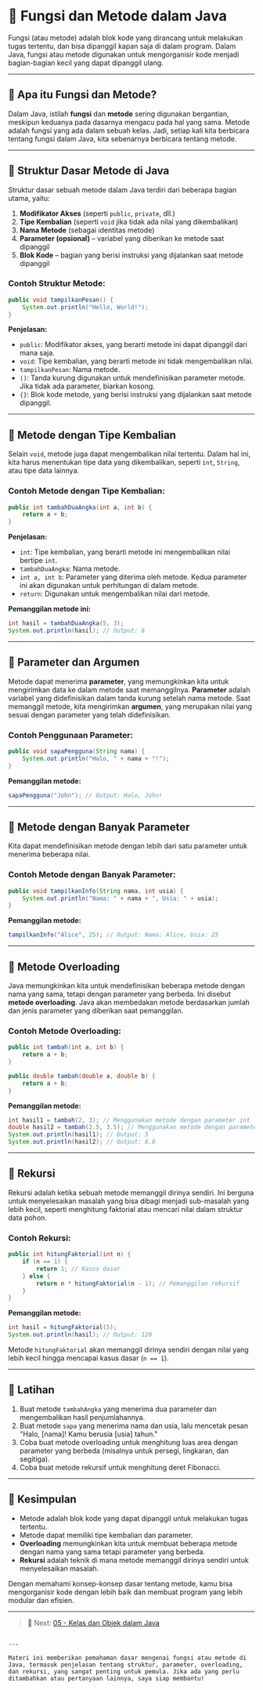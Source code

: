 # 🧠 Fungsi dan Metode dalam Java

Fungsi (atau metode) adalah blok kode yang dirancang untuk melakukan tugas tertentu, dan bisa dipanggil kapan saja di dalam program. Dalam Java, fungsi atau metode digunakan untuk mengorganisir kode menjadi bagian-bagian kecil yang dapat dipanggil ulang.

---

## 📌 Apa itu Fungsi dan Metode?

Dalam Java, istilah **fungsi** dan **metode** sering digunakan bergantian, meskipun keduanya pada dasarnya mengacu pada hal yang sama. Metode adalah fungsi yang ada dalam sebuah kelas. Jadi, setiap kali kita berbicara tentang fungsi dalam Java, kita sebenarnya berbicara tentang metode.

---

## 📌 Struktur Dasar Metode di Java

Struktur dasar sebuah metode dalam Java terdiri dari beberapa bagian utama, yaitu:
1. **Modifikator Akses** (seperti `public`, `private`, dll.)
2. **Tipe Kembalian** (seperti `void` jika tidak ada nilai yang dikembalikan)
3. **Nama Metode** (sebagai identitas metode)
4. **Parameter (opsional)** – variabel yang diberikan ke metode saat dipanggil
5. **Blok Kode** – bagian yang berisi instruksi yang dijalankan saat metode dipanggil

### Contoh Struktur Metode:

```java
public void tampilkanPesan() {
    System.out.println("Hello, World!");
}
```

**Penjelasan:**
- `public`: Modifikator akses, yang berarti metode ini dapat dipanggil dari mana saja.
- `void`: Tipe kembalian, yang berarti metode ini tidak mengembalikan nilai.
- `tampilkanPesan`: Nama metode.
- `()`: Tanda kurung digunakan untuk mendefinisikan parameter metode. Jika tidak ada parameter, biarkan kosong.
- `{}`: Blok kode metode, yang berisi instruksi yang dijalankan saat metode dipanggil.

---

## 📌 Metode dengan Tipe Kembalian

Selain `void`, metode juga dapat mengembalikan nilai tertentu. Dalam hal ini, kita harus menentukan tipe data yang dikembalikan, seperti `int`, `String`, atau tipe data lainnya.

### Contoh Metode dengan Tipe Kembalian:

```java
public int tambahDuaAngka(int a, int b) {
    return a + b;
}
```

**Penjelasan:**
- `int`: Tipe kembalian, yang berarti metode ini mengembalikan nilai bertipe `int`.
- `tambahDuaAngka`: Nama metode.
- `int a, int b`: Parameter yang diterima oleh metode. Kedua parameter ini akan digunakan untuk perhitungan di dalam metode.
- `return`: Digunakan untuk mengembalikan nilai dari metode.

**Pemanggilan metode ini:**

```java
int hasil = tambahDuaAngka(5, 3);
System.out.println(hasil); // Output: 8
```

---

## 📌 Parameter dan Argumen

Metode dapat menerima **parameter**, yang memungkinkan kita untuk mengirimkan data ke dalam metode saat memanggilnya. **Parameter** adalah variabel yang didefinisikan dalam tanda kurung setelah nama metode. Saat memanggil metode, kita mengirimkan **argumen**, yang merupakan nilai yang sesuai dengan parameter yang telah didefinisikan.

### Contoh Penggunaan Parameter:

```java
public void sapaPengguna(String nama) {
    System.out.println("Halo, " + nama + "!");
}
```

**Pemanggilan metode:**

```java
sapaPengguna("John"); // Output: Halo, John!
```

---

## 📌 Metode dengan Banyak Parameter

Kita dapat mendefinisikan metode dengan lebih dari satu parameter untuk menerima beberapa nilai.

### Contoh Metode dengan Banyak Parameter:

```java
public void tampilkanInfo(String nama, int usia) {
    System.out.println("Nama: " + nama + ", Usia: " + usia);
}
```

**Pemanggilan metode:**

```java
tampilkanInfo("Alice", 25); // Output: Nama: Alice, Usia: 25
```

---

## 📌 Metode Overloading

Java memungkinkan kita untuk mendefinisikan beberapa metode dengan nama yang sama, tetapi dengan parameter yang berbeda. Ini disebut **metode overloading**. Java akan membedakan metode berdasarkan jumlah dan jenis parameter yang diberikan saat pemanggilan.

### Contoh Metode Overloading:

```java
public int tambah(int a, int b) {
    return a + b;
}

public double tambah(double a, double b) {
    return a + b;
}
```

**Pemanggilan metode:**

```java
int hasil1 = tambah(2, 3); // Menggunakan metode dengan parameter int
double hasil2 = tambah(2.5, 3.5); // Menggunakan metode dengan parameter double
System.out.println(hasil1); // Output: 5
System.out.println(hasil2); // Output: 6.0
```

---

## 📌 Rekursi

Rekursi adalah ketika sebuah metode memanggil dirinya sendiri. Ini berguna untuk menyelesaikan masalah yang bisa dibagi menjadi sub-masalah yang lebih kecil, seperti menghitung faktorial atau mencari nilai dalam struktur data pohon.

### Contoh Rekursi:

```java
public int hitungFaktorial(int n) {
    if (n == 1) {
        return 1; // Kasus dasar
    } else {
        return n * hitungFaktorial(n - 1); // Pemanggilan rekursif
    }
}
```

**Pemanggilan metode:**

```java
int hasil = hitungFaktorial(5);
System.out.println(hasil); // Output: 120
```

Metode `hitungFaktorial` akan memanggil dirinya sendiri dengan nilai yang lebih kecil hingga mencapai kasus dasar (`n == 1`).

---

## 📌 Latihan

1. Buat metode `tambahAngka` yang menerima dua parameter dan mengembalikan hasil penjumlahannya.
2. Buat metode `sapa` yang menerima nama dan usia, lalu mencetak pesan "Halo, [nama]! Kamu berusia [usia] tahun."
3. Coba buat metode overloading untuk menghitung luas area dengan parameter yang berbeda (misalnya untuk persegi, lingkaran, dan segitiga).
4. Coba buat metode rekursif untuk menghitung deret Fibonacci.

---

## 🎯 Kesimpulan

- Metode adalah blok kode yang dapat dipanggil untuk melakukan tugas tertentu.
- Metode dapat memiliki tipe kembalian dan parameter.
- **Overloading** memungkinkan kita untuk membuat beberapa metode dengan nama yang sama tetapi parameter yang berbeda.
- **Rekursi** adalah teknik di mana metode memanggil dirinya sendiri untuk menyelesaikan masalah.

Dengan memahami konsep-konsep dasar tentang metode, kamu bisa mengorganisir kode dengan lebih baik dan membuat program yang lebih modular dan efisien.

---

> 🚀 Next: [05 - Kelas dan Objek dalam Java](05-kelas-dan-objek-dalam-java.md)
```

---

Materi ini memberikan pemahaman dasar mengenai fungsi atau metode di Java, termasuk penjelasan tentang struktur, parameter, overloading, dan rekursi, yang sangat penting untuk pemula. Jika ada yang perlu ditambahkan atau pertanyaan lainnya, saya siap membantu!